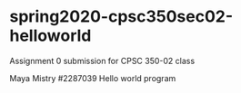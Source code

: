 # spring2020-cpsc350sec02-helloworld

Assignment 0 submission for CPSC 350-02 class

Maya Mistry
#2287039
Hello world program
